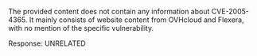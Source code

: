 The provided content does not contain any information about CVE-2005-4365. It mainly consists of website content from OVHcloud and Flexera, with no mention of the specific vulnerability.

Response: UNRELATED